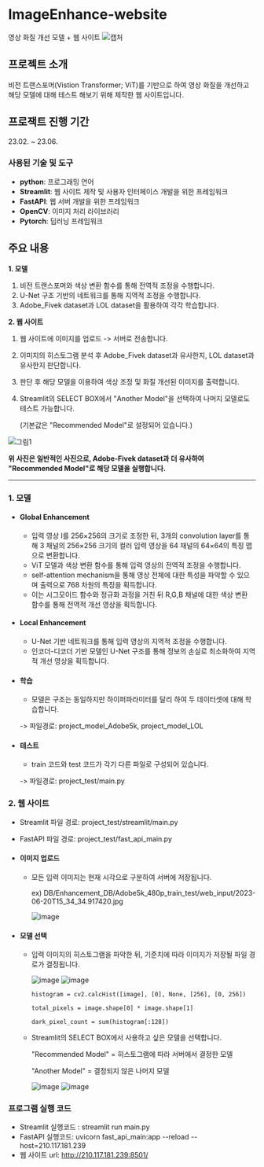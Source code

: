 # ImageEnhance-website
영상 화질 개선 모델 + 웹 사이트
![캡처](https://github.com/lucy6201/ImageEnhance-website/assets/64131255/9469b253-2d6d-4b81-b496-ba4734b657f1)


## 프로젝트 소개
비전 트랜스포머(Vistion Transformer; ViT)를 기반으로 하여 영상 화질을 개선하고
해당 모델에 대해 테스트 해보기 위해 제작한 웹 사이트입니다.

## 프로잭트 진행 기간
23.02. ~ 23.06.

### 사용된 기술 및 도구
- **python**:  프로그래밍 언어
- **Streamlit**:  웹 사이트 제작 및 사용자 인터페이스 개발을 위한 프레임워크
- **FastAPI**:  웹 서버 개발을 위한 프레임워크
- **OpenCV**:  이미지 처리 라이브러리
- **Pytorch**:  딥러닝 프레임워크

## 주요 내용
**1. 모델**
1. 비전 트랜스포머와 색상 변환 함수를 통해 전역적 조정을 수행합니다.
2. U-Net 구조 기반의 네트워크를 통해 지역적 조정을 수행합니다.
3. Adobe_Fivek dataset과 LOL dataset을 활용하여 각각 학습합니다.

**2. 웹 사이트**
1. 웹 사이트에 이미지를 업로드 -> 서버로 전송합니다.
2. 이미지의 히스토그램 분석 후 Adobe_Fivek dataset과 유사한지, LOL dataset과 유사한지 판단합니다.
3. 판단 후 해당 모델을 이용하여 색상 조정 및 화질 개선된 이미지를 출력합니다.
4. Streamlit의 SELECT BOX에서 "Another Model"을 선택하여 나머지 모델로도 테스트 가능합니다.

   (기본값은 "Recommended Model"로 설정되어 있습니다.)


![그림1](https://github.com/lucy6201/ImageEnhance-website/assets/64131255/b4355d65-f425-4c29-97fc-9e5fac912809)

  **위 사진은 일반적인 사진으로, Adobe-Fivek dataset과 더 유사하여 "Recommended Model"로 해당 모델을 실행합니다.**

---


### 1. 모델 ###
- #### Global Enhancement ####
  - 입력 영상 I를 256×256의 크기로 조정한 뒤, 3개의 convolution layer를 통해 3 채널의 256×256 크기의 컬러 입력 영상을 64 채널의 64×64의 특징 맵으로 변환합니다. 
  - ViT 모델과 색상 변환 함수를 통해 입력 영상의 전역적 조정을 수행합니다.
  - self-attention mechanism을 통해 영상 전체에 대한 특성을 파악할 수 있으며 출력으로 768 차원의 특징을 획득합니다.
  - 이는 시그모이드 함수와 정규화 과정을 거친 뒤 R,G,B 채널에 대한 색상 변환 함수를 통해 전역적 개선 영상을 획득합니다.

    
- #### Local Enhancement ####
  - U-Net 기반 네트워크를 통해 입력 영상의 지역적 조정을 수행합니다. 
  - 인코더-디코더 기반 모델인 U-Net 구조를 통해 정보의 손실로 최소화하여 지역적 개선 영상을 획득합니다.

    
- #### 학습 #### 
  - 모델은 구조는 동일하지만 하이퍼파라미터를 달리 하여 두 데이터셋에 대해 학습합니다.

  -> 파일경로: project_model_Adobe5k, project_model_LOL


- #### 테스트 ####
  - train 코드와 test 코드가 각기 다른 파일로 구성되어 있습니다.

  -> 파일경로: project_test/main.py
  


### 2. 웹 사이트 ###
- Streamlit 파일 경로: project_test/streamlit/main.py
- FastAPI 파일 경로: project_test/fast_api_main.py

- #### 이미지 업로드 ####
  - 모든 입력 이미지는 현재 시각으로 구분하여 서버에 저장됩니다.

    ex) DB/Enhancement_DB/Adobe5k_480p_train_test/web_input/2023-06-20T15_34_34.917420.jpg

    ![image](https://github.com/lucy6201/ImageEnhance-website/assets/64131255/7855429e-167d-4789-898f-da28a6b6fff7)

    
- #### 모델 선택 ####
  - 입력 이미지의 히스토그램을 파악한 뒤, 기준치에 따라 이미지가 저장될 파일 경로가 결정됩니다.
 
    ![image](https://github.com/lucy6201/ImageEnhance-website/assets/64131255/4d3a985d-0e05-4998-ab58-f2eb663ee2f5)
    ![image](https://github.com/lucy6201/ImageEnhance-website/assets/64131255/ba138a9d-8067-4fdc-b7ab-b496dde3f812)


        histogram = cv2.calcHist([image], [0], None, [256], [0, 256])

        total_pixels = image.shape[0] * image.shape[1]

        dark_pixel_count = sum(histogram[:128])
    

  - Streamlit의 SELECT BOX에서 사용하고 싶은 모델을 선택합니다.

    "Recommended Model" = 히스토그램에 따라 서버에서 결정한 모델

    "Another Model" = 결정되지 않은 나머지 모델

    ![image](https://github.com/lucy6201/ImageEnhance-website/assets/64131255/651dfa67-0ffa-458d-afdc-ecd0c4573da4)
    ![image](https://github.com/lucy6201/ImageEnhance-website/assets/64131255/d314c45a-aeb9-42b2-a70e-0129bb932267)




### 프로그램 실행 코드 ###
- Streamlit 실행코드 : streamlit run main.py
- FastAPI 실행코드: uvicorn fast_api_main:app --reload --host=210.117.181.239 
- 웹 사이트 url: http://210.117.181.239:8501/

    
    
